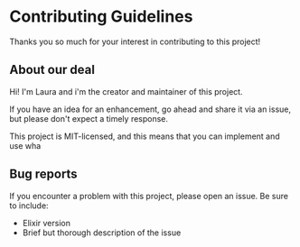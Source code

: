 # Contributing Guidelines

Thanks you so much for your interest in contributing to this project!

## About our deal

Hi! I'm Laura and i'm the creator and maintainer of this project.

If you have an idea for an enhancement, go ahead and share it via an issue, but please don't expect a timely response.

This project is MIT-licensed, and this means that you can implement and use wha

## Bug reports

If you encounter a problem with this project, please open an issue. Be sure to include:

- Elixir version
- Brief but thorough description of the issue
